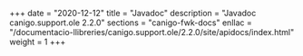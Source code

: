 +++
date        = "2020-12-12"
title       = "Javadoc"
description = "Javadoc canigo.support.ole 2.2.0"
sections    = "canigo-fwk-docs"
enllac		= "/documentacio-llibreries/canigo.support.ole/2.2.0/site/apidocs/index.html"
weight		= 1
+++
